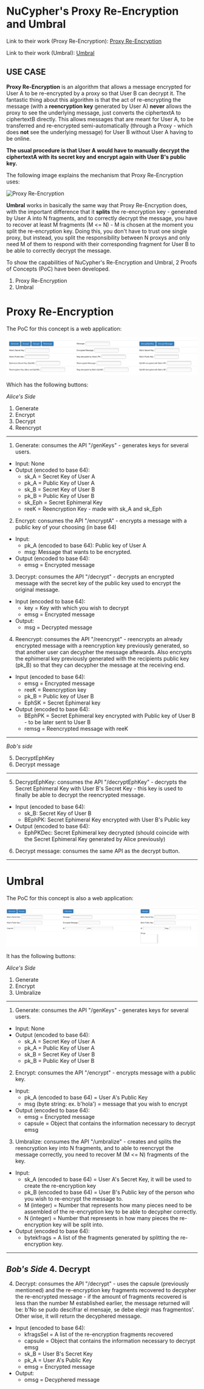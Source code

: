 # NuCypher's Proxy Re-Encryption and Umbral

Link to their work (Proxy Re-Encryption): [Proxy Re-Encryption](https://blog.nucypher.com/proxy-re-encryption-playground-in-python-3bc66170b9bf)

Link to their work (Umbral): [Umbral](https://github.com/nucypher/pyUmbral)

## USE CASE

**Proxy Re-Encryption** is an algorithm that allows a message encrypted for User A to be re-encrypted by a proxy so that User B can decrypt it. The fantastic thing about this algorithm is that the act of re-encrypting the message (with a **reencryption key** generated by User A) **never** allows the proxy to see the underlying message, just converts the ciphertextA to ciphertextB directly. This allows messages that are meant for User A, to be transferred and re-encrypted semi-automatically (through a Proxy - which does **not** see the underlying message) for User B without User A having to be online.

**The usual procedure is that User A would have to manually decrypt the ciphertextA with its secret key and encrypt again with User B's public key.**

The following image explains the mechanism that Proxy Re-Encryption uses:

![Proxy Re-Encryption](https://cdn-images-1.medium.com/max/1000/0*yTKUeeuKPu-aIZdw.)


**Umbral** works in basically the same way that Proxy Re-Encryption does, with the important difference that it **splits** the re-encryption key - generated by User A into N fragments, and to correctly decrypt the message, you have to recover at least M fragments (M <= N) - M is chosen at the moment you split the re-encryption key. Doing this, you don't have to trust one single proxy, but instead, you split the responsibility between N proxys and only need M of them to respond with their corresponding fragment for User B to be able to correctly decrypt the message.


To show the capabilities of NuCypher's Re-Encryption and Umbral, 2 Proofs of Concepts (PoC) have been developed.

1. Proxy Re-Encryption
2. Umbral

# Proxy Re-Encryption

The PoC for this concept is a web application:

![Proxy Re-Encryption](images/ProxyRe-Encryption.PNG)

Which has the following buttons:

_Alice's Side_
1. Generate
2. Encrypt
3. Decrypt
4. Reencrypt

--------

1. Generate: consumes the API "/genKeys" - generates keys for several users.
- Input: None
- Output (encoded to base 64):
  - sk_A = Secret Key of User A
  - pk_A = Public Key of User A
  - sk_B = Secret Key of User B
  - pk_B = Public Key of User B
  - sk_Eph = Secret Ephimeral Key
  - reeK = Reencryption Key - made with sk_A and sk_Eph
  
 2. Encrypt: consumes the API "/encryptA" - encrypts a message with a public key of your choosing (in base 64)
- Input:
  - pk_A (encoded to base 64): Public key of User A
  - msg: Message that wants to be encrypted.
- Output (encoded to base 64):
  - emsg = Encrypted message
 
 3. Decrypt: consumes the API "/decrypt" - decrypts an encrypted message with the secret key of the public key used to encrypt the original message.
- Input (encoded to base 64):
  - key = Key with which you wish to decrypt
  - emsg = Encrypted message
- Output:
  - msg = Decrypted message
    
 4. Reencrypt: consumes the API "/reencrypt" - reencrypts an already encrypted message with a reencryption key previously generated, so that another user can decypher the message aftewards. Also encrypts the ephimeral key previously generated with the recipients public key (pk_B) so that they can decypher the message at the receiving end.
- Input (encoded to base 64):
  - emsg = Encrypted message
  - reeK = Reencryption key
  - pk_B = Public key of User B
  - EphSK = Secret Ephimeral key
- Output (encoded to base 64):
  - BEphPK = Secret Ephimeral key encrypted with Public key of User B - to be later sent to User B
  - remsg = Reencrypted message with reeK
 
 --------

_Bob's side_

5. DecryptEphKey
6. Decrypt message

--------

5. DecryptEphKey: consumes the API "/decryptEphKey" - decrypts the Secret Ephimeral Key with User B's Secret Key - this key is used to finally be able to decrypt the reencrypted message.
- Input (encoded to base 64):
  - sk_B: Secret Key of User B
  - BEphPK: Secret Ephimeral Key encrypted with User B's Public key
- Output (encoded to base 64):
  - EphPKDec: Secret Ephimeral key decrypted (should coincide with the Secret Ephimeral Key generated by Alice previously)
    
6. Decrypt message: consumes the same API as the decrypt button.
    
--------
    
# Umbral

The PoC for this concept is also a web application:

![Proxy Re-Encryption](images/Umbral.PNG)

It has the following buttons:

_Alice's Side_
1. Generate
2. Encrypt
3. Umbralize

--------

1. Generate: consumes the API "/genKeys" - generates keys for several users.
- Input: None
- Output (encoded to base 64):
  - sk_A = Secret Key of User A
  - pk_A = Public Key of User A
  - sk_B = Secret Key of User B
  - pk_B = Public Key of User B
  
2. Encrypt: consumes the API "/encrypt" - encrypts message with a public key.
- Input:
  - pk_A (encoded to base 64) = User A's Public Key
  - msg (byte string: ex. b'hola') = message that you wish to encrypt
- Output (encoded to base 64):
  - emsg = Encrypted message
  - capsule = Object that contains the information necessary to decrypt emsg
  
3. Umbralize: consumes the API "/umbralize" - creates and splits the reencryption key into N fragments, and to able to reencrypt the message correctly, you need to recover M (M <= N) fragments of the key.
- Input:
  - sk_A (encoded to base 64) = User A's Secret Key, it will be used to create the re-encryption key
  - pk_B (encoded to base 64) = User B's Public key of the person who you wish to re-encrypt the message to.
  - M (integer) = Number that represents how many pieces need to be assembled of the re-encryption key to be able to decypher correctly.
  - N (integer) = Number that represents in how many pieces the re-encryption key will be split into.
- Output (encoded to base 64):
  - bytekfrags = A list of the fragments generated by splitting the re-encryption key.
  
--------

  _Bob's Side_
4. Decrypt
--------
  
4. Decrypt: consumes the API "/decrypt" - uses the capsule (previously mentioned) and the re-encryption key fragments recovered to decypher the re-encrypted message - if the amount of fragments recovered is less than the number M established earlier, the message returned will be: b'No se pudo descifrar el mensaje, se debe elegir mas fragmentos'. Other wise, it will return the decyphered message.
- Input (encoded to base 64):
  - kfragsSel = A list of the re-encryption fragments recovered
  - capsule = Object that contains the information necessary to decrypt emsg
  - sk_B = User B's Secret Key
  - pk_A = User A's Public Key
  - emsg = Encrypted message
- Output:
  - omsg = Decyphered message
